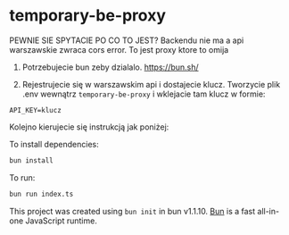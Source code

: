# temporary-be-proxy

PEWNIE SIE SPYTACIE PO CO TO JEST?
Backendu nie ma a api warszawskie zwraca cors error. To jest proxy ktore to omija

1. Potrzebujecie bun zeby dzialalo.
   https://bun.sh/

2. Rejestrujecie się w warszawskim api i dostajecie klucz.
   Tworzycie plik .env wewnątrz `temporary-be-proxy` i wklejacie tam klucz w formie:

```
API_KEY=klucz
```

Kolejno kierujecie się instrukcją jak poniżej:

To install dependencies:

```bash
bun install
```

To run:

```bash
bun run index.ts
```

This project was created using `bun init` in bun v1.1.10. [Bun](https://bun.sh) is a fast all-in-one JavaScript runtime.
